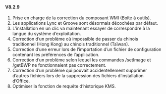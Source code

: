 #### V8.2.9

1. Prise en charge de la correction du composant WMI (Boîte à outils).
2. Les applications Lync et Groove sont désormais décochées par défaut.
3. L’installation en un clic va maintenant essayer de correspondre à la langue du système d’exploitation.
4. Correction d’un problème où impossible de passer du chinois traditionnel (Hong Kong) au chinois traditionnel (Taïwan).
5. Correction d’une erreur lors de l’importation d’un fichier de configuration contenant les préférences de l’application.
6. Correction d’un problème selon lequel les commandes /setImage et /getBWP ne fonctionnaient pas correctement.
7. Correction d’un problème qui pouvait accidentellement supprimer d’autres fichiers lors de la suppression des fichiers d’installation d’Office.
8. Optimiser la fonction de requête d’historique KMS.
